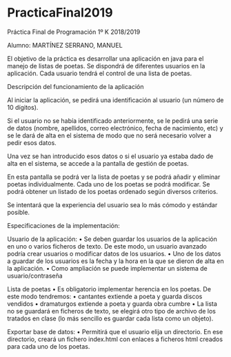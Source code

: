 # PracticaFinal2019

Práctica Final de Programación 1º K 2018/2019

Alumno: MARTÍNEZ SERRANO, MANUEL

El objetivo de la práctica es desarrollar una aplicación en java para el manejo de listas de poetas.
Se dispondrá de diferentes usuarios en la aplicación. Cada usuario tendrá el control de una lista de poetas.

Descripción del funcionamiento de la aplicación

Al iniciar la aplicación, se pedirá una identificación al usuario (un número de 10 dígitos).

Si el usuario no se había identificado anteriormente, se le pedirá una serie de datos (nombre, apellidos, correo electrónico, fecha de nacimiento, etc) y se le dará de alta en el sistema de modo que no será necesario volver a pedir esos datos.

Una vez se han introducido esos datos o si el usuario ya estaba dado de alta en el sistema, se accede a la pantalla de gestión de poetas.

En esta pantalla se podrá ver la lista de poetas y se podrá añadir y eliminar poetas individualmente. Cada uno de los poetas se podrá modificar. Se podrá obtener un listado de los poetas ordenado según diversos criterios.

Se intentará que la experiencia del usuario sea lo más cómodo y estándar posible.

Especificaciones de la implementación:

Usuario de la aplicación:
•	Se deben guardar los usuarios de la aplicación en uno o varios ficheros de texto. De este modo, un usuario avanzado podría crear usuarios o modificar datos de los usuarios.
•	Uno de los datos a guardar de los usuarios es la fecha y la hora en la que se dieron de alta en la aplicación.
•	Como ampliación se puede implementar un sistema de usuario/contraseña

Lista de poetas
•	Es obligatorio implementar herencia en los poetas. De este modo tendremos:
•	cantantes extiende a poeta y guarda discos vendidos
•	dramaturgos extiende a poeta y guarda obra cumbre
•	La lista no se guardará en ficheros de texto, se elegirá otro tipo de archivo de los tratados en clase (lo más sencillo es guardar cada lista como un objeto).

Exportar base de datos:
•	Permitirá que el usuario elija un directorio. En ese directorio, creará un fichero index.html con enlaces a ficheros html creados para cada uno de los poetas.
